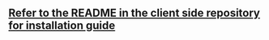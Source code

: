 ## [Refer to the README in the client side repository for installation guide](https://github.com/linhpham4/InStock-client/blob/main/README.md)
